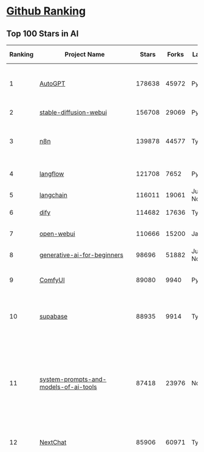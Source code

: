 [Github Ranking](../README.md)
==========

## Top 100 Stars in AI

| Ranking | Project Name | Stars | Forks | Language | Open Issues | Description | Last Commit |
| ------- | ------------ | ----- | ----- | -------- | ----------- | ----------- | ----------- |
| 1 | [AutoGPT](https://github.com/Significant-Gravitas/AutoGPT) | 178638 | 45972 | Python | 167 | AutoGPT is the vision of accessible AI for everyone, to use and to build on. Our mission is to provide the tools, so that you can focus on what matters. | 2025-09-23T03:12:09Z |
| 2 | [stable-diffusion-webui](https://github.com/AUTOMATIC1111/stable-diffusion-webui) | 156708 | 29069 | Python | 2368 | Stable Diffusion web UI | 2025-09-17T16:31:20Z |
| 3 | [n8n](https://github.com/n8n-io/n8n) | 139878 | 44577 | TypeScript | 707 | Fair-code workflow automation platform with native AI capabilities. Combine visual building with custom code, self-host or cloud, 400+ integrations. | 2025-09-23T02:06:32Z |
| 4 | [langflow](https://github.com/langflow-ai/langflow) | 121708 | 7652 | Python | 422 | Langflow is a powerful tool for building and deploying AI-powered agents and workflows. | 2025-09-23T00:25:36Z |
| 5 | [langchain](https://github.com/langchain-ai/langchain) | 116011 | 19061 | Jupyter Notebook | 133 | 🦜🔗 Build context-aware reasoning applications | 2025-09-23T01:38:56Z |
| 6 | [dify](https://github.com/langgenius/dify) | 114682 | 17636 | TypeScript | 453 | Production-ready platform for agentic workflow development. | 2025-09-23T02:59:50Z |
| 7 | [open-webui](https://github.com/open-webui/open-webui) | 110666 | 15200 | JavaScript | 224 | User-friendly AI Interface (Supports Ollama, OpenAI API, ...) | 2025-09-23T03:28:21Z |
| 8 | [generative-ai-for-beginners](https://github.com/microsoft/generative-ai-for-beginners) | 98696 | 51882 | Jupyter Notebook | 5 | 21 Lessons, Get Started Building with Generative AI  | 2025-09-22T03:10:49Z |
| 9 | [ComfyUI](https://github.com/comfyanonymous/ComfyUI) | 89080 | 9940 | Python | 2725 | The most powerful and modular diffusion model GUI, api and backend with a graph/nodes interface. | 2025-09-22T21:34:47Z |
| 10 | [supabase](https://github.com/supabase/supabase) | 88935 | 9914 | TypeScript | 223 | The Postgres development platform. Supabase gives you a dedicated Postgres database to build your web, mobile, and AI applications. | 2025-09-23T03:00:39Z |
| 11 | [system-prompts-and-models-of-ai-tools](https://github.com/x1xhlol/system-prompts-and-models-of-ai-tools) | 87418 | 23976 | None | 49 | FULL Augment Code, Claude Code, Cluely, CodeBuddy, Cursor, Devin AI, Junie, Kiro, Leap.new, Lovable, Manus Agent Tools, NotionAI, Orchids.app, Perplexity, Poke, Qoder, Replit, Same.dev, Trae, Traycer AI, VSCode Agent, Warp.dev, Windsurf, Xcode, Z.ai Code, dia & v0. (And other Open Sourced) System Prompts, Internal Tools & AI Models | 2025-09-17T21:18:22Z |
| 12 | [NextChat](https://github.com/ChatGPTNextWeb/NextChat) | 85906 | 60971 | TypeScript | 669 | ✨ Light and Fast AI Assistant. Support: Web \| iOS \| MacOS \| Android \|  Linux \| Windows | 2025-09-15T10:53:22Z |
| 13 | [funNLP](https://github.com/fighting41love/funNLP) | 76162 | 15001 | Python | 34 | 中英文敏感词、语言检测、中外手机/电话归属地/运营商查询、名字推断性别、手机号抽取、身份证抽取、邮箱抽取、中日文人名库、中文缩写库、拆字词典、词汇情感值、停用词、反动词表、暴恐词表、繁简体转换、英文模拟中文发音、汪峰歌词生成器、职业名称词库、同义词库、反义词库、否定词库、汽车品牌词库、汽车零件词库、连续英文切割、各种中文词向量、公司名字大全、古诗词库、IT词库、财经词库、成语词库、地名词库、历史名人词库、诗词词库、医学词库、饮食词库、法律词库、汽车词库、动物词库、中文聊天语料、中文谣言数据、百度中文问答数据集、句子相似度匹配算法集合、bert资源、文本生成&摘要相关工具、cocoNLP信息抽取工具、国内电话号码正则匹配、清华大学XLORE:中英文跨语言百科知识图谱、清华大学人工智能技术系列报告、自然语言生成、NLU太难了系列、自动对联数据及机器人、用户名黑名单列表、罪名法务名词及分类模型、微信公众号语料、cs224n深度学习自然语言处理课程、中文手写汉字识别、中文自然语言处理 语料/数据集、变量命名神器、分词语料库+代码、任务型对话英文数据集、ASR 语音数据集 + 基于深度学习的中文语音识别系统、笑声检测器、Microsoft多语言数字/单位/如日期时间识别包、中华新华字典数据库及api(包括常用歇后语、成语、词语和汉字)、文档图谱自动生成、SpaCy 中文模型、Common Voice语音识别数据集新版、神经网络关系抽取、基于bert的命名实体识别、关键词(Keyphrase)抽取包pke、基于医疗领域知识图谱的问答系统、基于依存句法与语义角色标注的事件三元组抽取、依存句法分析4万句高质量标注数据、cnocr：用来做中文OCR的Python3包、中文人物关系知识图谱项目、中文nlp竞赛项目及代码汇总、中文字符数据、speech-aligner: 从“人声语音”及其“语言文本”产生音素级别时间对齐标注的工具、AmpliGraph: 知识图谱表示学习(Python)库：知识图谱概念链接预测、Scattertext 文本可视化(python)、语言/知识表示工具：BERT & ERNIE、中文对比英文自然语言处理NLP的区别综述、Synonyms中文近义词工具包、HarvestText领域自适应文本挖掘工具（新词发现-情感分析-实体链接等）、word2word：(Python)方便易用的多语言词-词对集：62种语言/3,564个多语言对、语音识别语料生成工具：从具有音频/字幕的在线视频创建自动语音识别(ASR)语料库、构建医疗实体识别的模型（包含词典和语料标注）、单文档非监督的关键词抽取、Kashgari中使用gpt-2语言模型、开源的金融投资数据提取工具、文本自动摘要库TextTeaser: 仅支持英文、人民日报语料处理工具集、一些关于自然语言的基本模型、基于14W歌曲知识库的问答尝试--功能包括歌词接龙and已知歌词找歌曲以及歌曲歌手歌词三角关系的问答、基于Siamese bilstm模型的相似句子判定模型并提供训练数据集和测试数据集、用Transformer编解码模型实现的根据Hacker News文章标题自动生成评论、用BERT进行序列标记和文本分类的模板代码、LitBank：NLP数据集——支持自然语言处理和计算人文学科任务的100部带标记英文小说语料、百度开源的基准信息抽取系统、虚假新闻数据集、Facebook: LAMA语言模型分析，提供Transformer-XL/BERT/ELMo/GPT预训练语言模型的统一访问接口、CommonsenseQA：面向常识的英文QA挑战、中文知识图谱资料、数据及工具、各大公司内部里大牛分享的技术文档 PDF 或者 PPT、自然语言生成SQL语句（英文）、中文NLP数据增强（EDA）工具、英文NLP数据增强工具 、基于医药知识图谱的智能问答系统、京东商品知识图谱、基于mongodb存储的军事领域知识图谱问答项目、基于远监督的中文关系抽取、语音情感分析、中文ULMFiT-情感分析-文本分类-语料及模型、一个拍照做题程序、世界各国大规模人名库、一个利用有趣中文语料库 qingyun 训练出来的中文聊天机器人、中文聊天机器人seqGAN、省市区镇行政区划数据带拼音标注、教育行业新闻语料库包含自动文摘功能、开放了对话机器人-知识图谱-语义理解-自然语言处理工具及数据、中文知识图谱：基于百度百科中文页面-抽取三元组信息-构建中文知识图谱、masr: 中文语音识别-提供预训练模型-高识别率、Python音频数据增广库、中文全词覆盖BERT及两份阅读理解数据、ConvLab：开源多域端到端对话系统平台、中文自然语言处理数据集、基于最新版本rasa搭建的对话系统、基于TensorFlow和BERT的管道式实体及关系抽取、一个小型的证券知识图谱/知识库、复盘所有NLP比赛的TOP方案、OpenCLaP：多领域开源中文预训练语言模型仓库、UER：基于不同语料+编码器+目标任务的中文预训练模型仓库、中文自然语言处理向量合集、基于金融-司法领域(兼有闲聊性质)的聊天机器人、g2pC：基于上下文的汉语读音自动标记模块、Zincbase 知识图谱构建工具包、诗歌质量评价/细粒度情感诗歌语料库、快速转化「中文数字」和「阿拉伯数字」、百度知道问答语料库、基于知识图谱的问答系统、jieba_fast 加速版的jieba、正则表达式教程、中文阅读理解数据集、基于BERT等最新语言模型的抽取式摘要提取、Python利用深度学习进行文本摘要的综合指南、知识图谱深度学习相关资料整理、维基大规模平行文本语料、StanfordNLP 0.2.0：纯Python版自然语言处理包、NeuralNLP-NeuralClassifier：腾讯开源深度学习文本分类工具、端到端的封闭域对话系统、中文命名实体识别：NeuroNER vs. BertNER、新闻事件线索抽取、2019年百度的三元组抽取比赛：“科学空间队”源码、基于依存句法的开放域文本知识三元组抽取和知识库构建、中文的GPT2训练代码、ML-NLP - 机器学习(Machine Learning)NLP面试中常考到的知识点和代码实现、nlp4han:中文自然语言处理工具集(断句/分词/词性标注/组块/句法分析/语义分析/NER/N元语法/HMM/代词消解/情感分析/拼写检查、XLM：Facebook的跨语言预训练语言模型、用基于BERT的微调和特征提取方法来进行知识图谱百度百科人物词条属性抽取、中文自然语言处理相关的开放任务-数据集-当前最佳结果、CoupletAI - 基于CNN+Bi-LSTM+Attention 的自动对对联系统、抽象知识图谱、MiningZhiDaoQACorpus - 580万百度知道问答数据挖掘项目、brat rapid annotation tool: 序列标注工具、大规模中文知识图谱数据：1.4亿实体、数据增强在机器翻译及其他nlp任务中的应用及效果、allennlp阅读理解:支持多种数据和模型、PDF表格数据提取工具 、 Graphbrain：AI开源软件库和科研工具，目的是促进自动意义提取和文本理解以及知识的探索和推断、简历自动筛选系统、基于命名实体识别的简历自动摘要、中文语言理解测评基准，包括代表性的数据集&基准模型&语料库&排行榜、树洞 OCR 文字识别 、从包含表格的扫描图片中识别表格和文字、语声迁移、Python口语自然语言处理工具集(英文)、 similarity：相似度计算工具包，java编写、海量中文预训练ALBERT模型 、Transformers 2.0 、基于大规模音频数据集Audioset的音频增强 、Poplar：网页版自然语言标注工具、图片文字去除，可用于漫画翻译 、186种语言的数字叫法库、Amazon发布基于知识的人-人开放领域对话数据集 、中文文本纠错模块代码、繁简体转换 、 Python实现的多种文本可读性评价指标、类似于人名/地名/组织机构名的命名体识别数据集 、东南大学《知识图谱》研究生课程(资料)、. 英文拼写检查库 、 wwsearch是企业微信后台自研的全文检索引擎、CHAMELEON：深度学习新闻推荐系统元架构 、 8篇论文梳理BERT相关模型进展与反思、DocSearch：免费文档搜索引擎、 LIDA：轻量交互式对话标注工具 、aili - the fastest in-memory index in the East 东半球最快并发索引 、知识图谱车音工作项目、自然语言生成资源大全 、中日韩分词库mecab的Python接口库、中文文本摘要/关键词提取、汉字字符特征提取器 (featurizer)，提取汉字的特征（发音特征、字形特征）用做深度学习的特征、中文生成任务基准测评 、中文缩写数据集、中文任务基准测评 - 代表性的数据集-基准(预训练)模型-语料库-baseline-工具包-排行榜、PySS3：面向可解释AI的SS3文本分类器机器可视化工具 、中文NLP数据集列表、COPE - 格律诗编辑程序、doccano：基于网页的开源协同多语言文本标注工具 、PreNLP：自然语言预处理库、简单的简历解析器，用来从简历中提取关键信息、用于中文闲聊的GPT2模型：GPT2-chitchat、基于检索聊天机器人多轮响应选择相关资源列表(Leaderboards、Datasets、Papers)、(Colab)抽象文本摘要实现集锦(教程 、词语拼音数据、高效模糊搜索工具、NLP数据增广资源集、微软对话机器人框架 、 GitHub Typo Corpus：大规模GitHub多语言拼写错误/语法错误数据集、TextCluster：短文本聚类预处理模块 Short text cluster、面向语音识别的中文文本规范化、BLINK：最先进的实体链接库、BertPunc：基于BERT的最先进标点修复模型、Tokenizer：快速、可定制的文本词条化库、中文语言理解测评基准，包括代表性的数据集、基准(预训练)模型、语料库、排行榜、spaCy 医学文本挖掘与信息提取 、 NLP任务示例项目代码集、 python拼写检查库、chatbot-list - 行业内关于智能客服、聊天机器人的应用和架构、算法分享和介绍、语音质量评价指标(MOSNet, BSSEval, STOI, PESQ, SRMR)、 用138GB语料训练的法文RoBERTa预训练语言模型 、BERT-NER-Pytorch：三种不同模式的BERT中文NER实验、无道词典 - 有道词典的命令行版本，支持英汉互查和在线查询、2019年NLP亮点回顾、 Chinese medical dialogue data 中文医疗对话数据集 、最好的汉字数字(中文数字)-阿拉伯数字转换工具、 基于百科知识库的中文词语多词义/义项获取与特定句子词语语义消歧、awesome-nlp-sentiment-analysis - 情感分析、情绪原因识别、评价对象和评价词抽取、LineFlow：面向所有深度学习框架的NLP数据高效加载器、中文医学NLP公开资源整理 、MedQuAD：(英文)医学问答数据集、将自然语言数字串解析转换为整数和浮点数、Transfer Learning in Natural Language Processing (NLP) 、面向语音识别的中文/英文发音辞典、Tokenizers：注重性能与多功能性的最先进分词器、CLUENER 细粒度命名实体识别 Fine Grained Named Entity Recognition、 基于BERT的中文命名实体识别、中文谣言数据库、NLP数据集/基准任务大列表、nlp相关的一些论文及代码, 包括主题模型、词向量(Word Embedding)、命名实体识别(NER)、文本分类(Text Classificatin)、文本生成(Text Generation)、文本相似性(Text Similarity)计算等，涉及到各种与nlp相关的算法，基于keras和tensorflow 、Python文本挖掘/NLP实战示例、 Blackstone：面向非结构化法律文本的spaCy pipeline和NLP模型通过同义词替换实现文本“变脸” 、中文 预训练 ELECTREA 模型: 基于对抗学习 pretrain Chinese Model 、albert-chinese-ner - 用预训练语言模型ALBERT做中文NER 、基于GPT2的特定主题文本生成/文本增广、开源预训练语言模型合集、多语言句向量包、编码、标记和实现：一种可控高效的文本生成方法、 英文脏话大列表 、attnvis：GPT2、BERT等transformer语言模型注意力交互可视化、CoVoST：Facebook发布的多语种语音-文本翻译语料库，包括11种语言(法语、德语、荷兰语、俄语、西班牙语、意大利语、土耳其语、波斯语、瑞典语、蒙古语和中文)的语音、文字转录及英文译文、Jiagu自然语言处理工具 - 以BiLSTM等模型为基础，提供知识图谱关系抽取 中文分词 词性标注 命名实体识别 情感分析 新词发现 关键词 文本摘要 文本聚类等功能、用unet实现对文档表格的自动检测，表格重建、NLP事件提取文献资源列表 、 金融领域自然语言处理研究资源大列表、CLUEDatasetSearch - 中英文NLP数据集：搜索所有中文NLP数据集，附常用英文NLP数据集 、medical_NER - 中文医学知识图谱命名实体识别 、(哈佛)讲因果推理的免费书、知识图谱相关学习资料/数据集/工具资源大列表、Forte：灵活强大的自然语言处理pipeline工具集 、Python字符串相似性算法库、PyLaia：面向手写文档分析的深度学习工具包、TextFooler：针对文本分类/推理的对抗文本生成模块、Haystack：灵活、强大的可扩展问答(QA)框架、中文关键短语抽取工具 | 2024-05-10T07:38:24Z |
| 14 | [gemini-cli](https://github.com/google-gemini/gemini-cli) | 76158 | 8156 | TypeScript | 1809 | An open-source AI agent that brings the power of Gemini directly into your terminal. | 2025-09-23T03:21:57Z |
| 15 | [netdata](https://github.com/netdata/netdata) | 75975 | 6157 | C | 168 | The fastest path to AI-powered full stack observability, even for lean teams. | 2025-09-23T00:52:24Z |
| 16 | [Deep-Live-Cam](https://github.com/hacksider/Deep-Live-Cam) | 73240 | 10614 | Python | 72 | real time face swap and one-click video deepfake with only a single image | 2025-08-29T06:44:46Z |
| 17 | [LLMs-from-scratch](https://github.com/rasbt/LLMs-from-scratch) | 72368 | 10491 | Jupyter Notebook | 4 | Implement a ChatGPT-like LLM in PyTorch from scratch, step by step | 2025-09-23T01:31:55Z |
| 18 | [awesome-mcp-servers](https://github.com/punkpeye/awesome-mcp-servers) | 70899 | 5845 | None | 38 | A collection of MCP servers. | 2025-09-23T00:02:09Z |
| 19 | [browser-use](https://github.com/browser-use/browser-use) | 70316 | 8229 | Python | 109 | 🌐 Make websites accessible for AI agents. Automate tasks online with ease. | 2025-09-23T01:59:30Z |
| 20 | [awesome-llm-apps](https://github.com/Shubhamsaboo/awesome-llm-apps) | 69846 | 8875 | Python | 5 | Collection of awesome LLM apps with AI Agents and RAG using OpenAI, Anthropic, Gemini and opensource models. | 2025-09-15T05:12:31Z |
| 21 | [lobe-chat](https://github.com/lobehub/lobe-chat) | 65772 | 13624 | TypeScript | 924 | 🤯 Lobe Chat - an open-source, modern design AI chat framework. Supports multiple AI providers (OpenAI / Claude 4 / Gemini / DeepSeek / Ollama / Qwen), Knowledge Base (file upload / RAG ), one click install MCP Marketplace and Artifacts / Thinking. One-click FREE deployment of your private AI Agent application. | 2025-09-23T03:14:55Z |
| 22 | [AppFlowy](https://github.com/AppFlowy-IO/AppFlowy) | 65620 | 4563 | Dart | 966 | Bring projects, wikis, and teams together with AI. AppFlowy is the AI collaborative workspace where you achieve more without losing control of your data. The leading open source Notion alternative. | 2025-09-12T08:21:33Z |
| 23 | [ragflow](https://github.com/infiniflow/ragflow) | 64954 | 6788 | TypeScript | 2834 | RAGFlow is a leading open-source Retrieval-Augmented Generation (RAG) engine that fuses cutting-edge RAG with Agent capabilities to create a superior context layer for LLMs | 2025-09-23T02:33:17Z |
| 24 | [LLaMA-Factory](https://github.com/hiyouga/LLaMA-Factory) | 59143 | 7230 | Python | 657 | Unified Efficient Fine-Tuning of 100+ LLMs & VLMs (ACL 2024) | 2025-09-22T03:48:26Z |
| 25 | [firecrawl](https://github.com/firecrawl/firecrawl) | 59010 | 4854 | TypeScript | 146 | The Web Data API for AI - Turn entire websites into LLM-ready markdown or structured data 🔥 | 2025-09-22T20:10:06Z |
| 26 | [MetaGPT](https://github.com/FoundationAgents/MetaGPT) | 58552 | 7079 | Python | 11 | 🌟 The Multi-Agent Framework: First AI Software Company, Towards Natural Language Programming | 2025-06-30T11:45:55Z |
| 27 | [PaddleOCR](https://github.com/PaddlePaddle/PaddleOCR) | 55441 | 8718 | Python | 117 | Turn any PDF or image document into structured data for your AI. A powerful, lightweight OCR toolkit that bridges the gap between images/PDFs and LLMs. Supports 80+ languages. | 2025-09-22T18:29:34Z |
| 28 | [gpt-engineer](https://github.com/AntonOsika/gpt-engineer) | 54883 | 7301 | Python | 31 | CLI platform to experiment with codegen. Precursor to: https://lovable.dev | 2025-05-14T10:15:10Z |
| 29 | [ChatGPT](https://github.com/lencx/ChatGPT) | 54122 | 6160 | Rust | 848 | 🔮 ChatGPT Desktop Application (Mac, Windows and Linux) | 2024-08-29T17:58:11Z |
| 30 | [crawl4ai](https://github.com/unclecode/crawl4ai) | 53701 | 5342 | Python | 177 | 🚀🤖 Crawl4AI: Open-source LLM Friendly Web Crawler & Scraper. Don't be shy, join here: https://discord.gg/jP8KfhDhyN | 2025-09-22T11:09:25Z |
| 31 | [meilisearch](https://github.com/meilisearch/meilisearch) | 53310 | 2175 | Rust | 210 | A lightning-fast search engine API bringing AI-powered hybrid search to your sites and applications. | 2025-09-22T16:30:45Z |
| 32 | [OpenBB](https://github.com/OpenBB-finance/OpenBB) | 52440 | 4990 | Python | 36 | Financial data platform for analysts, quants and AI agents. | 2025-09-18T19:48:00Z |
| 33 | [autogen](https://github.com/microsoft/autogen) | 50058 | 7655 | Python | 401 | A programming framework for agentic AI | 2025-09-18T04:06:24Z |
| 34 | [anything-llm](https://github.com/Mintplex-Labs/anything-llm) | 49294 | 5113 | JavaScript | 263 | The all-in-one Desktop & Docker AI application with built-in RAG, AI agents, No-code agent builder, MCP compatibility,  and more. | 2025-09-22T22:34:59Z |
| 35 | [unsloth](https://github.com/unslothai/unsloth) | 46052 | 3761 | Python | 747 | Fine-tuning & Reinforcement Learning for LLMs. 🦥 Train OpenAI gpt-oss, DeepSeek-R1, Qwen3, Gemma 3, TTS 2x faster with 70% less VRAM. | 2025-09-22T06:10:47Z |
| 36 | [dbeaver](https://github.com/dbeaver/dbeaver) | 45491 | 3847 | Java | 3047 | Free universal database tool and SQL client | 2025-09-22T16:10:04Z |
| 37 | [text-generation-webui](https://github.com/oobabooga/text-generation-webui) | 45037 | 5786 | Python | 2587 | The definitive Web UI for local AI, with powerful features and easy setup. | 2025-09-22T20:59:23Z |
| 38 | [JeecgBoot](https://github.com/jeecgboot/JeecgBoot) | 43934 | 15571 | Java | 80 | 🔥AI低代码平台，助力企业快速实现低代码开发和构建AI应用！前后端分离架构 SpringBoot3，SpringCloud、Mybatis，Ant Design&Vue3、TS+vite！强大代码生成器实现前后端一键生成，无需手写代码! 引领AI低代码开发模式：AI生成→在线编码→代码生成→手工合并，解决Java项目80%重复工作，提升效率，节省成本，兼顾灵活性~ | 2025-09-18T09:33:06Z |
| 39 | [Flowise](https://github.com/FlowiseAI/Flowise) | 43855 | 22413 | TypeScript | 601 | Build AI Agents, Visually | 2025-09-22T10:36:05Z |
| 40 | [ClickHouse](https://github.com/ClickHouse/ClickHouse) | 43009 | 7665 | C++ | 4562 | ClickHouse® is a real-time analytics database management system | 2025-09-23T03:35:25Z |
| 41 | [airflow](https://github.com/apache/airflow) | 42515 | 15639 | Python | 1310 | Apache Airflow - A platform to programmatically author, schedule, and monitor workflows | 2025-09-23T03:36:43Z |
| 42 | [GitHubDaily](https://github.com/GitHubDaily/GitHubDaily) | 42136 | 4271 | None | 421 | 坚持分享 GitHub 上高质量、有趣实用的开源技术教程、开发者工具、编程网站、技术资讯。A list cool, interesting projects of GitHub. | 2025-03-20T08:54:47Z |
| 43 | [AI-For-Beginners](https://github.com/microsoft/AI-For-Beginners) | 42040 | 8143 | Jupyter Notebook | 21 | 12 Weeks, 24 Lessons, AI for All! | 2025-09-09T20:42:34Z |
| 44 | [kong](https://github.com/Kong/kong) | 41814 | 4988 | None | 60 | 🦍 The Cloud-Native Gateway for APIs & AI | 2025-09-18T17:24:15Z |
| 45 | [ailearning](https://github.com/apachecn/ailearning) | 41478 | 11587 | Python | 3 | AiLearning：数据分析+机器学习实战+线性代数+PyTorch+NLTK+TF2 | 2024-11-12T16:21:55Z |
| 46 | [ai-hedge-fund](https://github.com/virattt/ai-hedge-fund) | 41282 | 7260 | Python | 22 | An AI Hedge Fund Team | 2025-09-21T19:50:47Z |
| 47 | [ColossalAI](https://github.com/hpcaitech/ColossalAI) | 41164 | 4533 | Python | 430 | Making large AI models cheaper, faster and more accessible | 2025-09-23T02:49:44Z |
| 48 | [llm-app](https://github.com/pathwaycom/llm-app) | 40655 | 1085 | Jupyter Notebook | 4 | Ready-to-run cloud templates for RAG, AI pipelines, and enterprise search with live data. 🐳Docker-friendly.⚡Always in sync with Sharepoint, Google Drive, S3, Kafka, PostgreSQL, real-time data APIs, and more. | 2025-09-15T12:49:25Z |
| 49 | [mem0](https://github.com/mem0ai/mem0) | 40344 | 4249 | Python | 296 | Universal memory layer for AI Agents; Announcing OpenMemory MCP - local and secure memory management. | 2025-09-22T12:58:29Z |
| 50 | [MoneyPrinterTurbo](https://github.com/harry0703/MoneyPrinterTurbo) | 40024 | 5821 | Python | 184 | 利用AI大模型，一键生成高清短视频 Generate short videos with one click using AI LLM. | 2025-06-11T06:34:54Z |
| 51 | [upscayl](https://github.com/upscayl/upscayl) | 39867 | 1860 | TypeScript | 52 | 🆙 Upscayl - #1 Free and Open Source AI Image Upscaler for Linux, MacOS and Windows. | 2025-09-22T22:20:35Z |
| 52 | [docling](https://github.com/docling-project/docling) | 39403 | 2734 | Python | 576 | Get your documents ready for gen AI | 2025-09-22T15:28:32Z |
| 53 | [ai-agents-for-beginners](https://github.com/microsoft/ai-agents-for-beginners) | 39306 | 12773 | Jupyter Notebook | 10 | 12 Lessons to Get Started Building AI Agents | 2025-09-18T16:59:04Z |
| 54 | [chatgpt-on-wechat](https://github.com/zhayujie/chatgpt-on-wechat) | 39143 | 9441 | Python | 305 | 基于大模型搭建的聊天机器人，同时支持 微信公众号、企业微信应用、飞书、钉钉 等接入，可选择ChatGPT/Claude/DeepSeek/文心一言/讯飞星火/通义千问/ Gemini/GLM-4/Kimi/LinkAI，能处理文本、语音和图片，访问操作系统和互联网，支持基于自有知识库进行定制企业智能客服。 | 2025-08-08T02:47:49Z |
| 55 | [ray](https://github.com/ray-project/ray) | 39048 | 6818 | Python | 2757 | Ray is an AI compute engine. Ray consists of a core distributed runtime and a set of AI Libraries for accelerating ML workloads. | 2025-09-23T03:26:19Z |
| 56 | [quivr](https://github.com/QuivrHQ/quivr) | 38464 | 3677 | Python | 2 | Opiniated RAG for integrating GenAI in your apps 🧠   Focus on your product rather than the RAG. Easy integration in existing products with customisation!  Any LLM: GPT4, Groq, Llama. Any Vectorstore: PGVector, Faiss. Any Files. Anyway you want.  | 2025-07-09T12:55:23Z |
| 57 | [photoprism](https://github.com/photoprism/photoprism) | 38403 | 2150 | Go | 431 | AI-Powered Photos App for the Decentralized Web 🌈💎✨ | 2025-09-22T12:28:00Z |
| 58 | [crewAI](https://github.com/crewAIInc/crewAI) | 38368 | 5080 | Python | 51 | Framework for orchestrating role-playing, autonomous AI agents. By fostering collaborative intelligence, CrewAI empowers agents to work together seamlessly, tackling complex tasks. | 2025-09-23T03:21:01Z |
| 59 | [aider](https://github.com/Aider-AI/aider) | 37582 | 3502 | Python | 1030 | aider is AI pair programming in your terminal | 2025-09-05T14:09:23Z |
| 60 | [Open-Assistant](https://github.com/LAION-AI/Open-Assistant) | 37479 | 3299 | Python | 227 | OpenAssistant is a chat-based assistant that understands tasks, can interact with third-party systems, and retrieve information dynamically to do so. | 2024-08-17T01:55:35Z |
| 61 | [chatbox](https://github.com/chatboxai/chatbox) | 36734 | 3563 | TypeScript | 858 | User-friendly Desktop Client App for AI Models/LLMs (GPT, Claude, Gemini, Ollama...) | 2025-09-13T13:01:11Z |
| 62 | [MockingBird](https://github.com/babysor/MockingBird) | 36656 | 5261 | Python | 477 | 🚀AI拟声: 5秒内克隆您的声音并生成任意语音内容 Clone a voice in 5 seconds to generate arbitrary speech in real-time | 2024-11-15T05:00:29Z |
| 63 | [ToolJet](https://github.com/ToolJet/ToolJet) | 36602 | 4760 | JavaScript | 640 | ToolJet is the open-source foundation of ToolJet AI - the AI-native platform for building internal tools, dashboard, business applications, workflows and AI agents 🚀 | 2025-09-23T02:49:15Z |
| 64 | [google-research](https://github.com/google-research/google-research) | 36414 | 8185 | Jupyter Notebook | 1070 | Google Research | 2025-09-17T17:37:51Z |
| 65 | [mindsdb](https://github.com/mindsdb/mindsdb) | 36096 | 5793 | Python | 47 | AI Analytics Engine that can answer questions over large scale data. - The only MCP Server you'll ever need | 2025-09-22T20:18:13Z |
| 66 | [cursor-free-vip](https://github.com/yeongpin/cursor-free-vip) | 35672 | 4376 | Python | 587 | [Support 0.49.x]（Reset Cursor AI MachineID & Bypass Higher Token Limit） Cursor Ai ，自动重置机器ID ， 免费升级使用Pro功能: You've reached your trial request limit. / Too many free trial accounts used on this machine. Please upgrade to pro. We have this limit in place to prevent abuse. Please let us know if you believe this is a mistake. | 2025-09-16T03:47:39Z |
| 67 | [LocalAI](https://github.com/mudler/LocalAI) | 35429 | 2780 | Go | 323 | :robot: The free, Open Source alternative to OpenAI, Claude and others. Self-hosted and local-first. Drop-in replacement for OpenAI,  running on consumer-grade hardware. No GPU required. Runs gguf, transformers, diffusers and many more. Features: Generate Text, Audio, Video, Images, Voice Cloning, Distributed, P2P and decentralized inference | 2025-09-22T21:13:34Z |
| 68 | [AgentGPT](https://github.com/reworkd/AgentGPT) | 34960 | 9470 | TypeScript | 130 | 🤖 Assemble, configure, and deploy autonomous AI Agents in your browser. | 2025-04-29T01:19:32Z |
| 69 | [Folo](https://github.com/RSSNext/Folo) | 34272 | 1643 | TypeScript | 262 | 🧡 Follow everything in one place | 2025-09-23T02:51:58Z |
| 70 | [gold-miner](https://github.com/xitu/gold-miner) | 34262 | 5042 | None | 11 | 🥇掘金翻译计划，可能是世界最大最好的英译中技术社区，最懂读者和译者的翻译平台： | 2024-04-17T09:44:37Z |
| 71 | [awesome-cursorrules](https://github.com/PatrickJS/awesome-cursorrules) | 34054 | 2874 | MDX | 35 | 📄  Configuration files that enhance Cursor AI editor experience with custom rules and behaviors | 2025-09-19T21:35:25Z |
| 72 | [agno](https://github.com/agno-agi/agno) | 33759 | 4301 | Python | 101 | High-performance runtime for multi-agent systems. Build, run and manage secure multi-agent systems in your cloud. | 2025-09-22T21:56:20Z |
| 73 | [Fabric](https://github.com/danielmiessler/Fabric) | 33536 | 3431 | JavaScript | 37 | Fabric is an open-source framework for augmenting humans using AI. It provides a modular system for solving specific problems using a crowdsourced set of AI prompts that can be used anywhere. | 2025-09-21T23:10:12Z |
| 74 | [gpt-pilot](https://github.com/Pythagora-io/gpt-pilot) | 33371 | 3420 | Python | 237 | The first real AI developer | 2025-09-11T13:41:50Z |
| 75 | [ruoyi-vue-pro](https://github.com/YunaiV/ruoyi-vue-pro) | 33325 | 7181 | Java | 1 | 🔥 官方推荐 🔥 RuoYi-Vue 全新 Pro 版本，优化重构所有功能。基于 Spring Boot + MyBatis Plus + Vue & Element 实现的后台管理系统 + 微信小程序，支持 RBAC 动态权限、数据权限、SaaS 多租户、Flowable 工作流、三方登录、支付、短信、商城、CRM、ERP、AI 大模型等功能。你的 ⭐️ Star ⭐️，是作者生发的动力！ | 2025-08-31T11:51:42Z |
| 76 | [spaCy](https://github.com/explosion/spaCy) | 32512 | 4578 | Python | 171 | 💫 Industrial-strength Natural Language Processing (NLP) in Python | 2025-05-28T15:28:05Z |
| 77 | [chatbot-ui](https://github.com/mckaywrigley/chatbot-ui) | 32336 | 9319 | TypeScript | 178 | AI chat for any model. | 2024-08-03T00:38:07Z |
| 78 | [tabby](https://github.com/TabbyML/tabby) | 32133 | 1587 | Rust | 216 | Self-hosted AI coding assistant | 2025-09-19T15:55:09Z |
| 79 | [nacos](https://github.com/alibaba/nacos) | 32074 | 13142 | Java | 249 | an easy-to-use dynamic service discovery, configuration and service management platform for building AI cloud native applications. | 2025-09-23T01:52:48Z |
| 80 | [fairseq](https://github.com/facebookresearch/fairseq) | 31828 | 6603 | Python | 1193 | Facebook AI Research Sequence-to-Sequence Toolkit written in Python. | 2025-09-09T17:55:23Z |
| 81 | [netron](https://github.com/lutzroeder/netron) | 31434 | 3000 | JavaScript | 19 | Visualizer for neural network, deep learning and machine learning models | 2025-09-22T15:30:56Z |
| 82 | [cursor](https://github.com/cursor/cursor) | 31342 | 2054 | None | 2104 | The AI Code Editor | 2024-10-13T19:23:26Z |
| 83 | [khoj](https://github.com/khoj-ai/khoj) | 31170 | 1811 | Python | 75 | Your AI second brain. Self-hostable. Get answers from the web or your docs. Build custom agents, schedule automations, do deep research. Turn any online or local LLM into your personal, autonomous AI (gpt, claude, gemini, llama, qwen, mistral). Get started - free. | 2025-09-16T09:17:58Z |
| 84 | [context7](https://github.com/upstash/context7) | 31136 | 1556 | JavaScript | 66 | Context7 MCP Server -- Up-to-date code documentation for LLMs and AI code editors | 2025-09-22T09:54:37Z |
| 85 | [exo](https://github.com/exo-explore/exo) | 31066 | 2052 | Python | 366 | Run your own AI cluster at home with everyday devices 📱💻 🖥️⌚ | 2025-03-21T22:23:32Z |
| 86 | [qlib](https://github.com/microsoft/qlib) | 30953 | 4780 | Python | 247 | Qlib is an AI-oriented Quant investment platform that aims to use AI tech to empower Quant Research, from exploring ideas to implementing productions. Qlib supports diverse ML modeling paradigms, including supervised learning, market dynamics modeling, and RL, and is now equipped with https://github.com/microsoft/RD-Agent to automate R&D process. | 2025-09-19T08:49:15Z |
| 87 | [AI-Expert-Roadmap](https://github.com/AMAI-GmbH/AI-Expert-Roadmap) | 30291 | 2541 | JavaScript | 12 | Roadmap to becoming an Artificial Intelligence Expert in 2022 | 2025-09-12T14:59:30Z |
| 88 | [LibreChat](https://github.com/danny-avila/LibreChat) | 30250 | 5750 | TypeScript | 175 | Enhanced ChatGPT Clone: Features Agents, MCP, DeepSeek, Anthropic, AWS, OpenAI, Responses API, Azure, Groq, o1, GPT-5, Mistral, OpenRouter, Vertex AI, Gemini, Artifacts, AI model switching, message search, Code Interpreter, langchain, DALL-E-3, OpenAPI Actions, Functions, Secure Multi-User Auth, Presets, open-source for self-hosting. Active. | 2025-09-22T20:16:11Z |
| 89 | [roop](https://github.com/s0md3v/roop) | 30212 | 6863 | Python | 0 | one-click face swap | 2024-08-19T12:57:17Z |
| 90 | [pytorch-lightning](https://github.com/Lightning-AI/pytorch-lightning) | 30153 | 3575 | Python | 826 | Pretrain, finetune ANY AI model of ANY size on multiple GPUs, TPUs with zero code changes. | 2025-09-22T08:23:19Z |
| 91 | [Mr.-Ranedeer-AI-Tutor](https://github.com/JushBJJ/Mr.-Ranedeer-AI-Tutor) | 29652 | 3384 | None | 13 | A GPT-4 AI Tutor Prompt for customizable personalized learning experiences. | 2025-06-14T06:58:48Z |
| 92 | [continue](https://github.com/continuedev/continue) | 29034 | 3527 | TypeScript | 671 | ⏩ Ship faster with Continuous AI. Build and run custom agents across your IDE, terminal, and CI | 2025-09-23T03:30:11Z |
| 93 | [Jobs_Applier_AI_Agent_AIHawk](https://github.com/feder-cr/Jobs_Applier_AI_Agent_AIHawk) | 28842 | 4383 | Python | 11 | AIHawk aims to easy job hunt process by automating the job application process. Utilizing artificial intelligence, it enables users to apply for multiple jobs in a tailored way. | 2025-05-28T13:24:12Z |
| 94 | [so-vits-svc](https://github.com/svc-develop-team/so-vits-svc) | 27628 | 5049 | Python | 21 | SoftVC VITS Singing Voice Conversion | 2023-11-11T13:11:31Z |
| 95 | [PDFMathTranslate](https://github.com/Byaidu/PDFMathTranslate) | 27570 | 2424 | Python | 109 | PDF scientific paper translation with preserved formats - 基于 AI 完整保留排版的 PDF 文档全文双语翻译，支持 Google/DeepL/Ollama/OpenAI 等服务，提供 CLI/GUI/MCP/Docker/Zotero | 2025-09-20T05:59:48Z |
| 96 | [500-AI-Machine-learning-Deep-learning-Computer-vision-NLP-Projects-with-code](https://github.com/ashishpatel26/500-AI-Machine-learning-Deep-learning-Computer-vision-NLP-Projects-with-code) | 27507 | 6245 | None | 44 | 500 AI Machine learning Deep learning Computer vision NLP Projects with code | 2025-08-01T11:54:09Z |
| 97 | [Genesis](https://github.com/Genesis-Embodied-AI/Genesis) | 27282 | 2500 | Python | 121 | A generative world for general-purpose robotics & embodied AI learning. | 2025-09-22T15:37:27Z |
| 98 | [nx](https://github.com/nrwl/nx) | 27064 | 2596 | TypeScript | 619 | Get to green PRs in half the time. Nx optimizes your builds, scales your CI, and fixes failed PRs. Built for developers and AI agents. | 2025-09-23T00:49:09Z |
| 99 | [generative-models](https://github.com/Stability-AI/generative-models) | 26420 | 2953 | Python | 273 | Generative Models by Stability AI | 2025-09-22T14:09:09Z |
| 100 | [semantic-kernel](https://github.com/microsoft/semantic-kernel) | 26243 | 4242 | C# | 517 | Integrate cutting-edge LLM technology quickly and easily into your apps | 2025-09-23T01:10:20Z |

